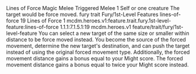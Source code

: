 <ability>
  <name>Lines of Force</name>
  <keywords>
    <keyword>Magic</keyword>
    <keyword>Melee</keyword>
  </keywords>
  <type>Triggered</type>
  <distance>Melee 1</distance>
  <target>Self or one creature</target>
  <trigger>The target would be force moved.</trigger>
  <metadata>
    <class>fury</class>
    <feature_type>trait</feature_type>
    <file_dpath>Fury/1st-Level Features</file_dpath>
    <item_id>lines-of-force</item_id>
    <item_index>19</item_index>
    <item_name>Lines of Force</item_name>
    <level>1</level>
    <scc>mcdm.heroes.v1:feature.trait.fury.1st-level-feature:lines-of-force</scc>
    <scdc>1.1.1:7.1.5.1:19</scdc>
    <source>mcdm.heroes.v1</source>
    <type>feature/trait/fury/1st-level-feature</type>
  </metadata>
  <effects>
    <effect type="mundane">You can select a new target of the same size or smaller within distance to be force moved instead. You become the source of the forced movement, determine the new target&apos;s destination, and can push the target instead of using the original forced movement type. Additionally, the forced movement distance gains a bonus equal to your Might score.</effect>
    <effect type="mundane" cost="Spend 1 Ferocity">The forced movement distance gains a bonus equal to twice your Might score instead.</effect>
  </effects>
</ability>
